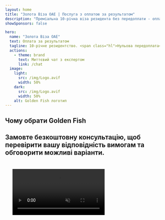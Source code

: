 ```yaml
---
layout: home
title: "Золота Віза ОАЕ | Послуга з оплатою за результатом"
description: "Преміальна 10-річна віза резидента без передоплати - оплата тільки після схвалення. Повний супровід заявки з 98% успішністю. Безкоштовне продовження, лише державні збори."
showSponsors: false

hero:
  name: "Золота Віза ОАЕ"
  text: Оплата за результатом
  tagline: 10-річне резидентство. <span class="hl">Нульова передоплата</span> - оплата тільки після схвалення. 98% успішність.
  actions:
    - theme: brand
      text: Миттєвий чат з експертом
      link: /chat
  image:
    light:
      src: /img/Logo.avif
      width: 50%
    dark:
      src: /img/Logo.avif
      width: 50%
    alt: Golden Fish логотип
---
```


<FeatureCards :features="[
  {
    title: 'Переваги Золотої Візи ОАЕ',
    items: [
      'Термін дії 10 років з можливістю продовження при збереженні кваліфікаційних умов',
      '**Немає необхідності в\'їжджати в ОАЕ кожні 6 місяців**',
      'Дозволено 100% володіння бізнесом',
      'Спонсорство членів сім\'ї та необмеженої кількості домашнього персоналу',
      'Спонсорство дітей до 25 років',
      'Включено спонсорство батьків',
      'Не потрібен спонсор або роботодавець'
    ],
    linkText: 'Дізнатися більше',
    link: '../../company-registration/golden-visa#key-benefits-of-the-uae-golden-visa',
    icon: {
      light: '/img/iStock-1785818081.avif',
      dark: '/img/iStock-1203821481.avif',
      alt: 'Візові послуги',
      width: '100%'
    }
  },
  {
    title: 'Як отримати Золоту Візу ОАЕ',
    items: [
      'Інвестиції в нерухомість ОАЕ на суму 2 млн AED',
      'Депозит в інвестиційні фонди ОАЕ на суму 2 млн AED',
      'Бізнес з капіталом 2 млн AED',
      'Щорічний внесок FTA 250 тис. AED',
      'Кваліфіковані спеціалісти',
      'Таланти та генії'
    ],
    linkText: 'Дізнатися більше',
    link: '../../company-registration/golden-visa#uae-golden-visa-eligibility-and-requirements',
    icon: {
      light: '/img/iStock-1333000394.avif',
      dark: '/img/iStock-584576538.avif',
      alt: 'Візові послуги',
      width: '10%'
    }
  },
  {
    title: 'Процес отримання Золотої Візи',
    bullet: '✓',
    items: [
      'Початкова оцінка відповідності',
      'Підготовка та перевірка документів',
      'Медичне обстеження та біометрія',
      'Подання та обробка заявки',
      'Видача Emirates ID та візи',
      'Спонсорство візи для сім\'ї (опціонально)'
    ],
    linkText: 'Дізнатися більше',
    link: '../../company-registration/golden-visa#uae-golden-visa-application-process',
    icon: {
      light: '/img/ILONMASKID.webp',
      dark: '/img/ILONMASKID.webp',
      alt: 'Візові послуги',
      width: '100%'
    }
  }
]" />

## Чому обрати Golden Fish

<BenefitsList :features="[
  {
    icon: '🏢',
    title: 'Локальна експертиза в ОАЕ',
    text: 'Професійні спеціалісти в Дубаї надають експертний супровід на кожному етапі процесу.'
  },
  {
    icon: '📊',
    title: 'Доведений рівень успіху',
    text: 'Понад 90% схвалених заявок із сотнями виданих віз, банківських рахунків та реєстрацій компаній через наш преміум-процесинг.'
  },
  {
    icon: '💸',
    title: '**Оплата після успіху**',
    text: '[Оплата тільки після схвалення](/uae-business/benefits/success-based-fees). Повна прозорість без прихованих витрат.'
  },
]" />

## Замовте безкоштовну консультацію, щоб перевірити вашу відповідність вимогам та обговорити можливі варіанти.

<video  autoplay muted playsinline style="padding: 24px" >
  <source src="/img/iStock-2185912341.mp4" type="video/mp4">
</video>

<ContactFormModalNav buttonText="Поговорити з експертом" formStyle="display: block; margin: 1rem auto;"/>

<!-- <ImageGrid :images="[
  { src: '/img/ILONMASKID.webp', href: './immigration.md', alt: 'Імміграція в ОАЕ' },
  { src: '/img/ILONMASKID.webp', href: './immigration.md', alt: 'Імміграція в ОАЕ' },
]"/> -->
